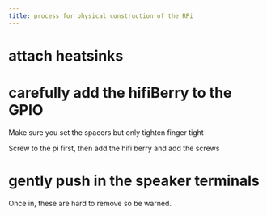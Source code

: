 ```yaml
---
title: process for physical construction of the RPi
---
```

# attach heatsinks

# carefully add the hifiBerry to the GPIO
Make sure you set the spacers but only tighten finger tight

Screw to the pi first, then add the hifi berry and add the screws

# gently push in the speaker terminals
Once in, these are hard to remove so be warned. 
